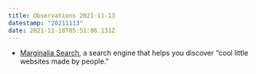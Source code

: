 ```yaml
---
title: Observations 2021-11-13
datestamp: "20211113"
date: 2021-11-18T05:51:06.131Z
---
```

- [Marginalia Search](https://search.marginalia.nu/), a search engine that helps you discover “cool little websites made by people.”
